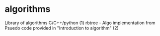 # algorithms
Library of algorithms C/C++/python
(1) rbtree - Algo implementation from Psuedo code provided in "Introduction to algorithm"
(2)

